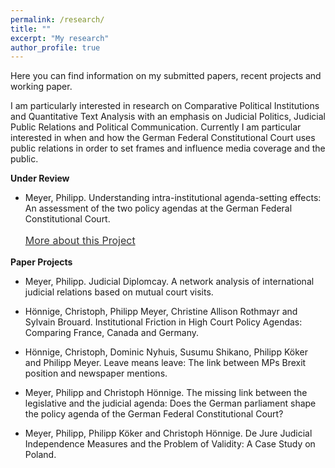 ```yaml
---
permalink: /research/
title: ""
excerpt: "My research"
author_profile: true
---
```



Here you can find information on my submitted papers, recent projects and working paper.

I am particularly interested in research on Comparative Political Institutions and Quantitative Text Analysis with an emphasis on Judicial Politics, Judicial Public Relations and Political Communication. Currently I am particular interested in when and how the German Federal Constitutional Court uses public relations in order to set frames and influence media coverage and the public.
 
<b>Under Review</b>
 
 - Meyer, Philipp. Understanding intra-institutional agenda-setting effects: An assessment of the two policy agendas at the German Federal Constitutional Court.
    <p style="line-height: 1.5;" align="left"><span style="font-size: medium;"><a style="line-height: 1.5;" href="https://phimeyer.github.io/publication/2019-MeyerHönnige"><span style="color: #333333;"><span style="font-size: medium;">More about this Project</span></span></a> 
  
<b>Paper Projects</b>

- Meyer, Philipp. Judicial Diplomcay. A network analysis of international judicial relations based on mutual court visits.

- Hönnige, Christoph, Philipp Meyer, Christine Allison Rothmayr and Sylvain Brouard. Institutional Friction in High Court Policy Agendas: Comparing France, Canada and Germany.

- Hönnige, Christoph, Dominic Nyhuis, Susumu Shikano, Philipp Köker and Philipp Meyer. Leave means leave: The link between MPs Brexit position and newspaper mentions. 

- Meyer, Philipp and Christoph Hönnige. The missing link between the legislative and the judicial agenda: Does the German parliament shape the policy agenda of the German Federal Constitutional Court?

- Meyer, Philipp, Philipp Köker and Christoph Hönnige. De Jure Judicial Independence Measures and the Problem of Validity: A Case Study on Poland.

